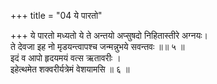 +++
title = "04 ये पारतो"

+++
ये पारतो मध्यतो ये ते अन्तयो अप्सुषदो निहितास्तीरे अग्नयः।  
ते देवजा इह नो मृडयन्त्वापश्च जन्मन्नुभये सवन्तवः ॥॥ ५ ॥  
इदं व आपो हृदयमयं वत्स ऋतावरीः ।  
इहेत्थमेत शक्वरीर्यत्रेमं वेशयामसि ॥ ६ ॥